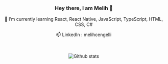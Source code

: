 <div align="center">
  <h3>Hey there, I am Melih 👋</h3>
  
  <p>🌱 I’m currently learning React, React Native, JavaScript, TypeScript, HTML, CSS, C#</p>
  
  <p>📫 LinkedIn : melihcengelli </p><br>
  
  ![Github stats](https://github-readme-stats.vercel.app/api?username=melihcengelli&theme=highcontrast&show_icons=true&count_private=true)
</div>
<!--
**melihcengelli/melihcengelli** is a ✨ _special_ ✨ repository because its `README.md` (this file) appears on your GitHub profile.

Here are some ideas to get you started:

- 🔭 I’m currently working on ...
- 🌱 I’m currently learning ...
- 👯 I’m looking to collaborate on ...
- 🤔 I’m looking for help with ...
- 💬 Ask me about ...
- 📫 How to reach me: ...
- 😄 Pronouns: ...
- ⚡ Fun fact: ...
-->
